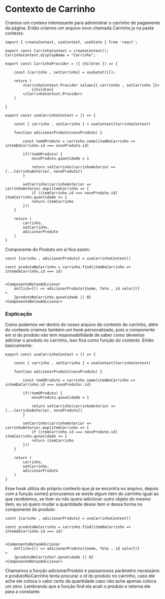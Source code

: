 # Contexto de Carrinho

Criamos um contexo interessante para administrar o carrinho de pagamento da página. Então criamos um arquivo novo chamada Carrinho.js na pasta contexts:

    import { createContext, useContext, useState } from 'react';

    export const CarrinhoContext = createContext();
    CarrinhoContext.displayName = "Carrinho";

    export const CarrinhoProvider = ({ children }) => {

        const [carrinho , setCarrinho] = useSatet([]);

        return (
            <CarrinhoContext.Provider value={{ carrinnho , setCarrinho }}>
                {children}
            </CarrinhoContext.Provider>
        )

    }

    export const useCarrinhoContext = () => {

        const { carrinho , setCarrinho } = useContext(CarrinhoContext)

        function adicionarProduto(novoProduto) {

            const temOProduto = carrinho.some(itemDoCarrinho => intemDoCarrinho.id === novoProduto.id)

            if(!temOProduto) {
                novoProduto.quantidade = 1

                return setCarrinho(carrinhoAnterior => [...CarrinhoAnterior, novoProduto])
            }

            setCarrinho(carrinhoAnterior => carrinhoAnterior.map(itemCarrinho => {
                if (itemCarrinho.id === novoProduto.id) itemCarrinho.quantidade += 1
                return itemCarrinho
            }))
        }

        return (
            carrinho,
            setCarrinho,
            adicionarProduto
        )
    }

Componente do Produto em si fica assim:

    const {carinho , adicionarProduto} = useCarrinhoContext()

    const produtoNoCarrinho = carrinho.find(itemDoCarrinho => intemdoCarrinho.id === id)


    <ComponenteBotaoAdicionar
        onClick={() => adicionarProduto({nome, foto , id valor})}
    >
        {produtoNoCarrinho.qunatidade || 0}
    <ComponenteBotaoAdicionar>

### Explicação

Como podemos ver dentro do nosso arquivo de contexto do carrinho, além do contexto criamos também um hook personalizado, pois o componente em si do produto não tem responsabilidade de saber como devemos adicinar o produto no carrinho, isso fica como função do contexto. Então basicamente:

    export const useCarrinhoContext = () => {

        const { carrinho , setCarrinho } = useContext(CarrinhoContext)

        function adicionarProduto(novoProduto) {

            const temOProduto = carrinho.some(itemDoCarrinho => intemDoCarrinho.id === novoProdutor.id)

            if(!temOProduto) {
                novoProduto.qunatidade = 1

                return setCarrinho(carrinhoAnterior => [...CarrinhoAnterior, novoProduto])
            }

            setCarrinho(carrinhoAnterior => carrinhoAnterior.map(itemCarrinho => {
                if (itemCarrinho.id === novoProduto.id) itemCarrinho.qunatidade += 1
                return itemCarrinho
            }))
        }

        return (
            carrinho,
            setCarrinho,
            adicionarProduto
        )
    }

Esse hook utiliza do próprio contexto que já se encontra no arquivo, depois com a função some() procuramos se existe algum item do carrinho igual ao que recebemos, se tiver eu não quero adicionar outro objeto do mesmo item, eu só quero mudar a quantidade desse item e dessa forma no componente do produto:

    const {carinho , adicionarProduto} = useCarrinhoContext()

    const produtoNoCarrinho = carrinho.find(itemDoCarrinho => intemdoCarrinho.id === id)


    <ComponenteBotaoAdicionar
        onClick={() => adicionarProduto({nome, foto , id valor})}
    >
        {produtoNoCarrinho?.qunatidade || 0}
    <ComponenteBotaoAdicionar>

Chamamos a função adicionarProduto e passamosos parâmetro necessário e produtoNoCarrinho tenta procurar o id do produto no carrinho, caso ele ache ele coloca o valor certo da quantidade caso não ache apenas coloca um zero. Lembrando que a função find ela acah o produto e retorna ele para a constante.
